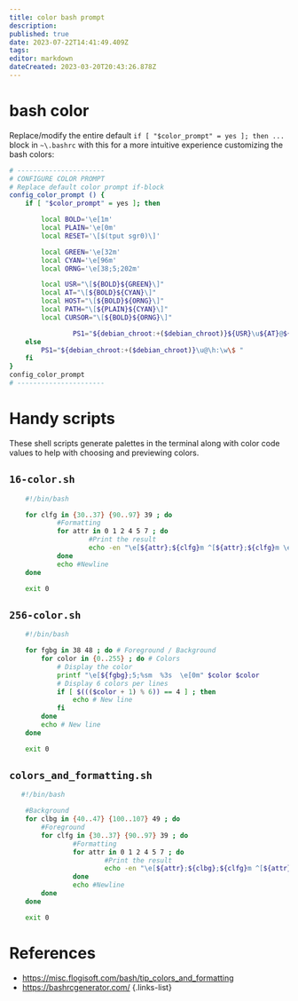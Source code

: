 ```yaml
---
title: color bash prompt
description: 
published: true
date: 2023-07-22T14:41:49.409Z
tags: 
editor: markdown
dateCreated: 2023-03-20T20:43:26.878Z
---
```


# bash color

Replace/modify the entire default `if [ "$color_prompt" = yes ]; then ...` block in `~\.bashrc` with this for a more intuitive experience customizing the bash colors:

```bash
# ----------------------
# CONFIGURE COLOR PROMPT
# Replace default color prompt if-block
config_color_prompt () {
    if [ "$color_prompt" = yes ]; then

        local BOLD='\e[1m'
        local PLAIN='\e[0m'
        local RESET='\[$(tput sgr0)\]'

        local GREEN='\e[32m'
        local CYAN='\e[96m'
        local ORNG='\e[38;5;202m'

        local USR="\[${BOLD}${GREEN}\]"
        local AT="\[${BOLD}${CYAN}\]"
        local HOST="\[${BOLD}${ORNG}\]"
        local PATH="\[${PLAIN}${CYAN}\]"
        local CURSOR="\[${BOLD}${ORNG}\]"

				PS1="${debian_chroot:+($debian_chroot)}${USR}\u${AT}@${HOST}\h${PATH} \w ${CURSOR}\$\[${PLAIN}\] "
    else
        PS1="${debian_chroot:+($debian_chroot)}\u@\h:\w\$ "
    fi
}
config_color_prompt
# ----------------------
```
# Handy scripts
These shell scripts generate palettes in the terminal along with color code values to help with choosing and previewing colors.

## `16-color.sh`
```bash
    #!/bin/bash

    for clfg in {30..37} {90..97} 39 ; do
            #Formatting
            for attr in 0 1 2 4 5 7 ; do
                    #Print the result
                    echo -en "\e[${attr};${clfg}m ^[${attr};${clfg}m \e[0m"
            done
            echo #Newline
    done

    exit 0
```

## `256-color.sh`
```bash
    #!/bin/bash

    for fgbg in 38 48 ; do # Foreground / Background
        for color in {0..255} ; do # Colors
            # Display the color
            printf "\e[${fgbg};5;%sm  %3s  \e[0m" $color $color
            # Display 6 colors per lines
            if [ $((($color + 1) % 6)) == 4 ] ; then
                echo # New line
            fi
        done
        echo # New line
    done

    exit 0
```

##  `colors_and_formatting.sh`
```bash
   #!/bin/bash

    #Background
    for clbg in {40..47} {100..107} 49 ; do
        #Foreground
        for clfg in {30..37} {90..97} 39 ; do
                #Formatting
                for attr in 0 1 2 4 5 7 ; do
                        #Print the result
                        echo -en "\e[${attr};${clbg};${clfg}m ^[${attr};${clbg};${clfg}m \e[0m"
                done
                echo #Newline
        done
    done

    exit 0
```

# References
- https://misc.flogisoft.com/bash/tip_colors_and_formatting
- https://bashrcgenerator.com/
{.links-list}
